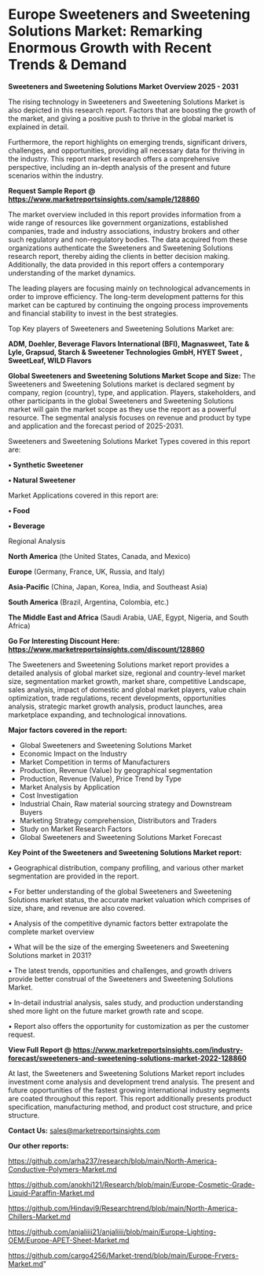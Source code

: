 # Europe Sweeteners and Sweetening Solutions Market: Remarking Enormous Growth with Recent Trends & Demand

<Strong> Sweeteners and Sweetening Solutions Market Overview 2025 - 2031</strong>

The rising technology in Sweeteners and Sweetening Solutions Market is also depicted in this research report. Factors that are boosting the growth of the market, and giving a positive push to thrive in the global market is explained in detail.

Furthermore, the report highlights on emerging trends, significant drivers, challenges, and opportunities, providing all necessary data for thriving in the industry. This report market research offers a comprehensive perspective, including an in-depth analysis of the present and future scenarios within the industry.

<strong>Request Sample Report @ <a href=https://www.marketreportsinsights.com/sample/128860>https://www.marketreportsinsights.com/sample/128860</a></strong>

The market overview included in this report provides information from a wide range of resources like government organizations, established companies, trade and industry associations, industry brokers and other such regulatory and non-regulatory bodies. The data acquired from these organizations authenticate the Sweeteners and Sweetening Solutions research report, thereby aiding the clients in better decision making. Additionally, the data provided in this report offers a contemporary understanding of the market dynamics.

The leading players are focusing mainly on technological advancements in order to improve efficiency. The long-term development patterns for this market can be captured by continuing the ongoing process improvements and financial stability to invest in the best strategies.

Top Key players of Sweeteners and Sweetening Solutions Market are:

<strong>ADM, Doehler, Beverage Flavors International (BFI), Magnasweet, Tate & Lyle, Grapsud, Starch & Sweetener Technologies GmbH, HYET Sweet , SweetLeaf, WILD Flavors</strong>

<strong><b>Global Sweeteners and Sweetening Solutions Market Scope and Size:</b></strong>
The Sweeteners and Sweetening Solutions market is declared segment by company, region (country), type, and application. Players, stakeholders, and other participants in the global Sweeteners and Sweetening Solutions market will gain the market scope as they use the report as a powerful resource. The segmental analysis focuses on revenue and product by type and application and the forecast period of 2025-2031.

Sweeteners and Sweetening Solutions Market Types covered in this report are:

<strong>• Synthetic Sweetener

• Natural Sweetener</strong>

Market Applications covered in this report are:

<strong>• Food

• Beverage</strong> 

Regional Analysis

<strong>North America</strong> (the United States, Canada, and Mexico)

<strong>Europe</strong> (Germany, France, UK, Russia, and Italy)

<strong>Asia-Pacific</strong> (China, Japan, Korea, India, and Southeast Asia)

<strong>South America</strong> (Brazil, Argentina, Colombia, etc.)

<strong>The Middle East and Africa</strong> (Saudi Arabia, UAE, Egypt, Nigeria, and South Africa)

<strong>Go For Interesting Discount Here: <a href=https://www.marketreportsinsights.com/discount/128860>https://www.marketreportsinsights.com/discount/128860</a></strong>

The Sweeteners and Sweetening Solutions market report provides a detailed analysis of global market size, regional and country-level market size, segmentation market growth, market share, competitive Landscape, sales analysis, impact of domestic and global market players, value chain optimization, trade regulations, recent developments, opportunities analysis, strategic market growth analysis, product launches, area marketplace expanding, and technological innovations.

<strong><b>Major factors covered in the report:</b></strong>
<ul>
  <li>Global Sweeteners and Sweetening Solutions Market </li>
  <li>Economic Impact on the Industry</li>
  <li>Market Competition in terms of Manufacturers</li>
  <li>Production, Revenue (Value) by geographical segmentation</li>
  <li>Production, Revenue (Value), Price Trend by Type</li>
  <li>Market Analysis by Application</li>
  <li>Cost Investigation</li>
  <li>Industrial Chain, Raw material sourcing strategy and Downstream Buyers</li>
  <li>Marketing Strategy comprehension, Distributors and Traders</li>
  <li>Study on Market Research Factors</li>
  <li>Global Sweeteners and Sweetening Solutions Market Forecast</li>
</ul>

<strong><b>Key Point of the Sweeteners and Sweetening Solutions Market report:</b></strong>

• Geographical distribution, company profiling, and various other market segmentation are provided in the report.

• For better understanding of the global Sweeteners and Sweetening Solutions market status, the accurate market valuation which comprises of size, share, and revenue are also covered.

• Analysis of the competitive dynamic factors better extrapolate the complete market overview

• What will be the size of the emerging Sweeteners and Sweetening Solutions market in 2031?

• The latest trends, opportunities and challenges, and growth drivers provide better construal of the Sweeteners and Sweetening Solutions Market.

• In-detail industrial analysis, sales study, and production understanding shed more light on the future market growth rate and scope.

• Report also offers the opportunity for customization as per the customer request.

<strong><b>View Full Report @ <a href=https://www.marketreportsinsights.com/industry-forecast/sweeteners-and-sweetening-solutions-market-2022-128860>https://www.marketreportsinsights.com/industry-forecast/sweeteners-and-sweetening-solutions-market-2022-128860</a></b></strong>


At last, the Sweeteners and Sweetening Solutions Market report includes investment come analysis and development trend analysis. The present and future opportunities of the fastest growing international industry segments are coated throughout this report. This report additionally presents product specification, manufacturing method, and product cost structure, and price structure.

<strong>Contact Us:</strong>
sales@marketreportsinsights.com

<strong>Our other reports:</strong>

<a href=https://github.com/arha237/research/blob/main/North-America-Conductive-Polymers-Market.md>https://github.com/arha237/research/blob/main/North-America-Conductive-Polymers-Market.md</a>

<a href=https://github.com/anokhi121/Research/blob/main/Europe-Cosmetic-Grade-Liquid-Paraffin-Market.md>https://github.com/anokhi121/Research/blob/main/Europe-Cosmetic-Grade-Liquid-Paraffin-Market.md</a>

<a href=https://github.com/Hindavi9/Researchtrend/blob/main/North-America-Chillers-Market.md>https://github.com/Hindavi9/Researchtrend/blob/main/North-America-Chillers-Market.md</a>

<a href=https://github.com/anjaliiii21/anjaliiii/blob/main/Europe-Lighting-OEM/Europe-APET-Sheet-Market.md>https://github.com/anjaliiii21/anjaliiii/blob/main/Europe-Lighting-OEM/Europe-APET-Sheet-Market.md</a>

<a href=https://github.com/cargo4256/Market-trend/blob/main/Europe-Fryers-Market.md>https://github.com/cargo4256/Market-trend/blob/main/Europe-Fryers-Market.md</a>"
